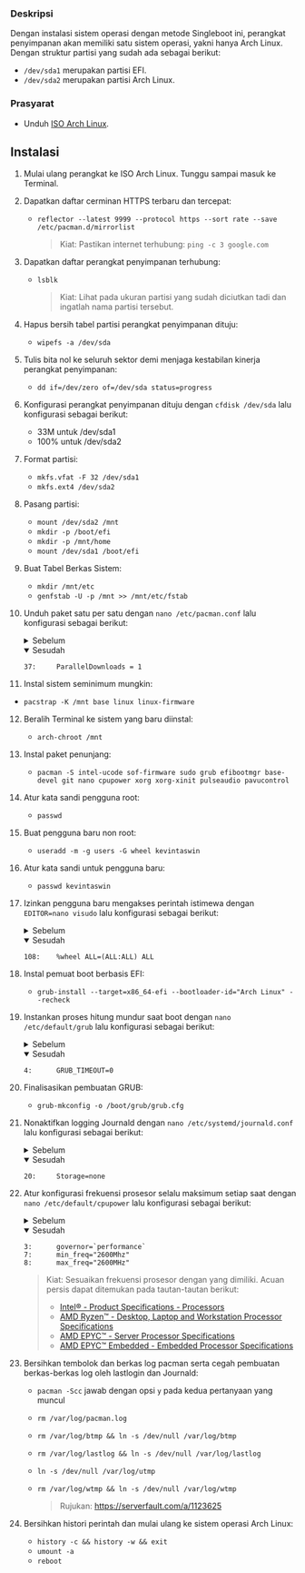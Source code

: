### Deskripsi
Dengan instalasi sistem operasi dengan metode Singleboot ini, perangkat penyimpanan akan memiliki satu sistem operasi, yakni hanya Arch Linux. Dengan struktur partisi yang sudah ada sebagai berikut:
- `/dev/sda1` merupakan partisi EFI.
- `/dev/sda2` merupakan partisi Arch Linux.
### Prasyarat
- Unduh [ISO Arch Linux](https://archlinux.org/download/).
## Instalasi
1. Mulai ulang perangkat ke ISO Arch Linux. Tunggu sampai masuk ke Terminal.
2. Dapatkan daftar cerminan HTTPS terbaru dan tercepat:

   - `reflector --latest 9999 --protocol https --sort rate --save /etc/pacman.d/mirrorlist`

      > Kiat: Pastikan internet terhubung: `ping -c 3 google.com`
3. Dapatkan daftar perangkat penyimpanan terhubung:

   - `lsblk`

     > Kiat: Lihat pada ukuran partisi yang sudah diciutkan tadi dan ingatlah nama partisi tersebut.
4. Hapus bersih tabel partisi perangkat penyimpanan dituju:

   - `wipefs -a /dev/sda`
5. Tulis bita nol ke seluruh sektor demi menjaga kestabilan kinerja perangkat penyimpanan:

   - `dd if=/dev/zero of=/dev/sda status=progress`
6. Konfigurasi perangkat penyimpanan dituju dengan `cfdisk /dev/sda` lalu konfigurasi sebagai berikut:

   - 33M untuk /dev/sda1
   - 100% untuk /dev/sda2
7. Format partisi:

   - `mkfs.vfat -F 32 /dev/sda1`
   - `mkfs.ext4 /dev/sda2`
8. Pasang partisi:

   - `mount /dev/sda2 /mnt`
   - `mkdir -p /boot/efi`
   - `mkdir -p /mnt/home`
   - `mount /dev/sda1 /boot/efi`
9. Buat Tabel Berkas Sistem:

   - `mkdir /mnt/etc`
   - `genfstab -U -p /mnt >> /mnt/etc/fstab`
10. Unduh paket satu per satu dengan `nano /etc/pacman.conf` lalu konfigurasi sebagai berikut:
    <details>
      <summary>Sebelum</summary>

      ```
      37:     #ParallelDownloads = 5
      ```
    </details>
    <details open>
      <summary>Sesudah</summary>

      ```
      37:     ParallelDownloads = 1
      ```
    </details>
11. Instal sistem seminimum mungkin:

   - `pacstrap -K /mnt base linux linux-firmware`
12. Beralih Terminal ke sistem yang baru diinstal:

    - `arch-chroot /mnt`
13. Instal paket penunjang:

    - `pacman -S intel-ucode sof-firmware sudo grub efibootmgr base-devel git nano cpupower xorg xorg-xinit pulseaudio pavucontrol`
14. Atur kata sandi pengguna root:

    - `passwd`
15. Buat pengguna baru non root:

    - `useradd -m -g users -G wheel kevintaswin`
16. Atur kata sandi untuk pengguna baru:

    - `passwd kevintaswin`
17. Izinkan pengguna baru mengakses perintah istimewa dengan `EDITOR=nano visudo` lalu konfigurasi sebagai berikut:
    <details>
      <summary>Sebelum</summary>

      ```
      108:    #%wheel ALL=(ALL:ALL) ALL
      ```
    </details>
    <details open>
      <summary>Sesudah</summary>

      ```
      108:    %wheel ALL=(ALL:ALL) ALL
      ```
    </details>
18. Instal pemuat boot berbasis EFI:

    - `grub-install --target=x86_64-efi --bootloader-id="Arch Linux" --recheck`
19. Instankan proses hitung mundur saat boot dengan `nano /etc/default/grub` lalu konfigurasi sebagai berikut:
    <details>
      <summary>Sebelum</summary>

      ```
      4:      GRUB_TIMEOUT=5
      ```
    </details>
    <details open>
      <summary>Sesudah</summary>

      ```
      4:      GRUB_TIMEOUT=0
      ```
    </details>
20. Finalisasikan pembuatan GRUB:

    - `grub-mkconfig -o /boot/grub/grub.cfg`
21. Nonaktifkan logging Journald dengan `nano /etc/systemd/journald.conf` lalu konfigurasi sebagai berikut:
    <details>
      <summary>Sebelum</summary>

      ```
      20:     Storage=auto
      ```
    </details>
    <details open>
      <summary>Sesudah</summary>

      ```
      20:     Storage=none
      ```
    </details>
22. Atur konfigurasi frekuensi prosesor selalu maksimum setiap saat dengan `nano /etc/default/cpupower` lalu konfigurasi sebagai berikut:
    <details>
      <summary>Sebelum</summary>

      ```
      3:      #governor=`ondemand`
      7:      #min_freq="2.25Ghz"
      8:      #max_freq="3GHz"
      ```
    </details>
    <details open>
      <summary>Sesudah</summary>

      ```
      3:      governor=`performance`
      7:      min_freq="2600Mhz"
      8:      max_freq="2600MHz"
      ```
    </details>

    > Kiat: Sesuaikan frekuensi prosesor dengan yang dimiliki. Acuan persis dapat ditemukan pada tautan-tautan berikut:
    > - [Intel® - Product Specifications - Processors](https://ark.intel.com/content/www/us/en/ark.html#@Processors)
    > - [AMD Ryzen™ - Desktop, Laptop and Workstation Processor Specifications](https://www.amd.com/en/products/specifications/processors.html)
    > - [AMD EPYC™ - Server Processor Specifications](https://www.amd.com/en/products/specifications/server-processor.html)
    > - [AMD EPYC™ Embedded - Embedded Processor Specifications](https://www.amd.com/en/products/specifications/embedded.html)
23. Bersihkan tembolok dan berkas log pacman serta cegah pembuatan berkas-berkas log oleh lastlogin dan Journald:
    - `pacman -Scc` jawab dengan opsi `y` pada kedua pertanyaan yang muncul
    - `rm /var/log/pacman.log`
    - `rm /var/log/btmp && ln -s /dev/null /var/log/btmp`
    - `rm /var/log/lastlog && ln -s /dev/null /var/log/lastlog`
    - `ln -s /dev/null /var/log/utmp`
    - `rm /var/log/wtmp && ln -s /dev/null /var/log/wtmp`

      > Rujukan: https://serverfault.com/a/1123625
24. Bersihkan histori perintah dan mulai ulang ke sistem operasi Arch Linux:

    - `history -c && history -w && exit`
    - `umount -a`
    - `reboot`